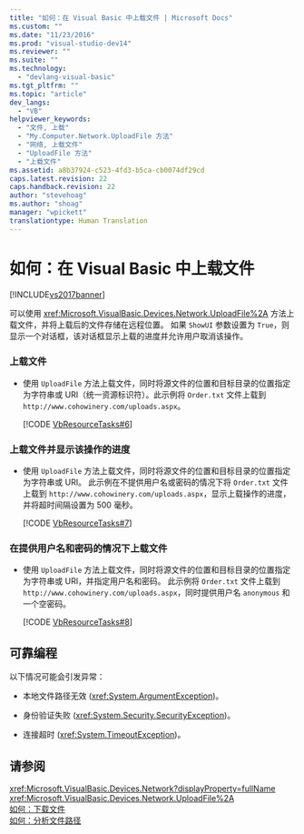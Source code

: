 ```yaml
---
title: "如何：在 Visual Basic 中上载文件 | Microsoft Docs"
ms.custom: ""
ms.date: "11/23/2016"
ms.prod: "visual-studio-dev14"
ms.reviewer: ""
ms.suite: ""
ms.technology: 
  - "devlang-visual-basic"
ms.tgt_pltfrm: ""
ms.topic: "article"
dev_langs: 
  - "VB"
helpviewer_keywords: 
  - "文件, 上载"
  - "My.Computer.Network.UploadFile 方法"
  - "网络, 上载文件"
  - "UploadFile 方法"
  - "上载文件"
ms.assetid: a8b37924-c523-4fd3-b5ca-cb0074df29cd
caps.latest.revision: 22
caps.handback.revision: 22
author: "stevehoag"
ms.author: "shoag"
manager: "wpickett"
translationtype: Human Translation
---
```

# 如何：在 Visual Basic 中上载文件
[!INCLUDE[vs2017banner](../../../../csharp/includes/vs2017banner.md)]

可以使用 <xref:Microsoft.VisualBasic.Devices.Network.UploadFile%2A> 方法上载文件，并将上载后的文件存储在远程位置。  如果 `ShowUI` 参数设置为 `True`，则显示一个对话框，该对话框显示上载的进度并允许用户取消该操作。  
  
### 上载文件  
  
-   使用 `UploadFile` 方法上载文件，同时将源文件的位置和目标目录的位置指定为字符串或 URI（统一资源标识符）。此示例将 `Order.txt` 文件上载到 `http://www.cohowinery.com/uploads.aspx`。  
  
     [!CODE [VbResourceTasks#6](../CodeSnippet/VS_Snippets_VBCSharp/VbResourceTasks#6)]  
  
### 上载文件并显示该操作的进度  
  
-   使用 `UploadFile` 方法上载文件，同时将源文件的位置和目标目录的位置指定为字符串或 URI。  此示例在不提供用户名或密码的情况下将 `Order.txt` 文件上载到 `http://www.cohowinery.com/uploads.aspx`，显示上载操作的进度，并将超时间隔设置为 500 毫秒。  
  
     [!CODE [VbResourceTasks#7](../CodeSnippet/VS_Snippets_VBCSharp/VbResourceTasks#7)]  
  
### 在提供用户名和密码的情况下上载文件  
  
-   使用 `UploadFile` 方法上载文件，同时将源文件的位置和目标目录的位置指定为字符串或 URI，并指定用户名和密码。  此示例将 `Order.txt` 文件上载到 `http://www.cohowinery.com/uploads.aspx`，同时提供用户名 `anonymous` 和一个空密码。  
  
     [!CODE [VbResourceTasks#8](../CodeSnippet/VS_Snippets_VBCSharp/VbResourceTasks#8)]  
  
## 可靠编程  
 以下情况可能会引发异常：  
  
-   本地文件路径无效 \(<xref:System.ArgumentException>\)。  
  
-   身份验证失败 \(<xref:System.Security.SecurityException>\)。  
  
-   连接超时 \(<xref:System.TimeoutException>\)。  
  
## 请参阅  
 <xref:Microsoft.VisualBasic.Devices.Network?displayProperty=fullName>   
 <xref:Microsoft.VisualBasic.Devices.Network.UploadFile%2A>   
 [如何：下载文件](../../../../visual-basic/developing-apps/programming/computer-resources/how-to-download-a-file.md)   
 [如何：分析文件路径](../../../../visual-basic/developing-apps/programming/drives-directories-files/how-to-parse-file-paths.md)